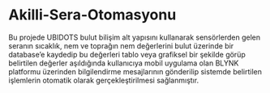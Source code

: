 # Akilli-Sera-Otomasyonu
Bu projede UBIDOTS bulut bilişim alt yapısını kullanarak sensörlerden gelen seranın sıcaklık, nem ve toprağın nem değerlerini bulut üzerinde bir database’e kaydedip bu değerleri tablo veya grafiksel bir şekilde görüp belirtilen değerler aşıldığında kullanıcıya mobil uygulama olan BLYNK platformu üzerinden bilgilendirme mesajlarının gönderilip sistemde belirtilen işlemlerin otomatik olarak gerçekleştirilmesi sağlanmıştır.
